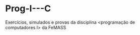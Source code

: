# Prog-I---C
Exercícios, simulados e provas da disciplina &lt;programação de computadores I> da FeMASS
